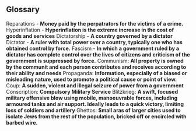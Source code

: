 ## Glossary

Reparations - **Money paid by the perpatrators for the victims of a crime.**
Hyperinflation - **Hyperinflation is the extreme increase in the cost of goods and services**
Dictatorship - **A country governed by a dictator**
Dictator - **A ruler with total power over a country, typically one who has obtained control by force.**
Fascism - **In which a government ruled by a dictator has complete control over the lives of citizens and criticism of the government is suppressed by force.**
Communism: **All property is owned by the communit and each person contributes and receives according to their ability and needs**
Propaganda: **Information, especially of a biased or misleading nature, used to promote a political cause or point of view.**
Coup: **A sudden, violent and illegal seizure of power from a government**
Conscription: **Compulsory Military Service**
Blitzkrieg: **A swift, focused military offensive blow using mobile, manoeuvrable forces, including armoured tanks and air support. Ideally leads to a quick victory, limiting loss of soldiers and artillery**
Ghettos: **Small aras of larger cities used to isolate Jews from the rest of the population, bricked off or encircled with barbed wire.**